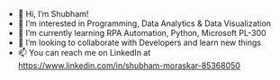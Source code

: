 - 👋 Hi, I’m Shubham!
- 👀 I’m interested in Programming, Data Analytics &
Data Visualization
- 🌱 I’m currently learning RPA Automation, Python, Microsoft PL-300
- 💞️ I’m looking to collaborate with Developers and learn new things
- 📫 You can reach me on LinkedIn at https://www.linkedin.com/in/shubham-moraskar-85368050

<!---
smoraskar/smoraskar is a ✨ special ✨ repository because its `README.md` (this file) appears on your GitHub profile.
You can click the Preview link to take a look at your changes.
--->
